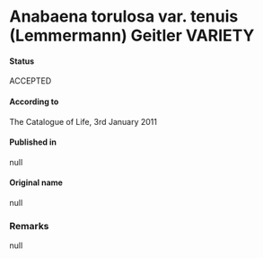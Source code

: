 # Anabaena torulosa var. tenuis (Lemmermann) Geitler VARIETY

#### Status
ACCEPTED

#### According to
The Catalogue of Life, 3rd January 2011

#### Published in
null

#### Original name
null

### Remarks
null